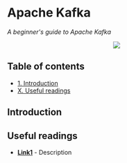 # Apache Kafka
*A beginner's guide to Apache Kafka*

<p align="middle">
<img src="http://link.png" />
</p>

## Table of contents

- [1. Introduction](#big-data-and-data-science)
- [X. Useful readings](#useful-readings)

## Introduction


## Useful readings

- [**Link1**](https:link1.com) - Description
